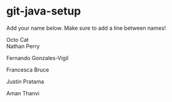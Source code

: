 # git-java-setup

Add your name below. Make sure to add a line between names!

Octo Cat  
Nathan Perry

Fernando Gonzales-Vigil

Francesca Bruce

Justin Pratama

Aman Thanvi

